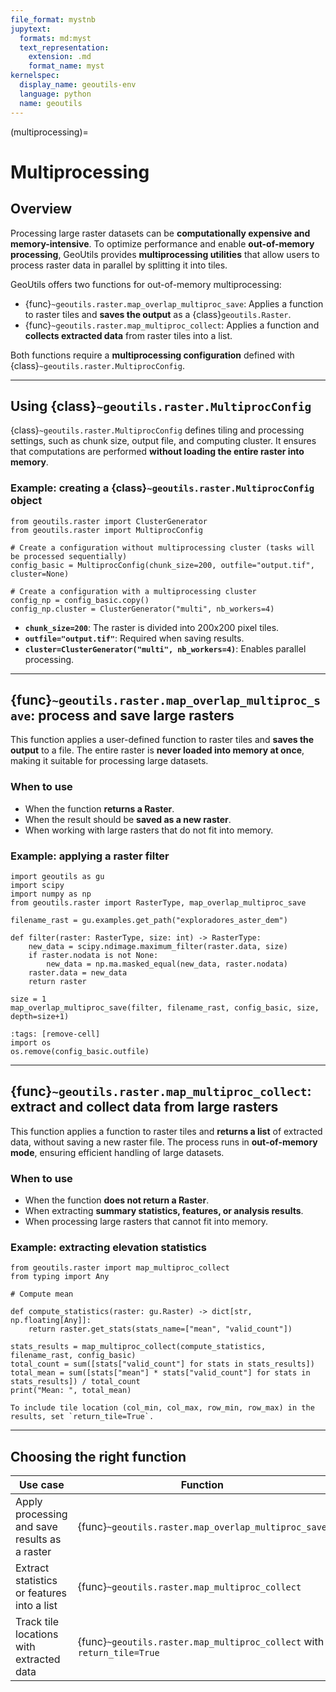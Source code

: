 ```yaml
---
file_format: mystnb
jupytext:
  formats: md:myst
  text_representation:
    extension: .md
    format_name: myst
kernelspec:
  display_name: geoutils-env
  language: python
  name: geoutils
---
```

(multiprocessing)=

# Multiprocessing

## Overview

Processing large raster datasets can be **computationally expensive and memory-intensive**. To optimize performance and enable **out-of-memory processing**, GeoUtils provides **multiprocessing utilities** that allow users to process raster data in parallel by splitting it into tiles.

GeoUtils offers two functions for out-of-memory multiprocessing:

- {func}`~geoutils.raster.map_overlap_multiproc_save`: Applies a function to raster tiles and **saves the output** as a {class}`geoutils.Raster`.
- {func}`~geoutils.raster.map_multiproc_collect`: Applies a function and **collects extracted data** from raster tiles into a list.

Both functions require a **multiprocessing configuration** defined with {class}`~geoutils.raster.MultiprocConfig`.

---

## Using {class}`~geoutils.raster.MultiprocConfig`

{class}`~geoutils.raster.MultiprocConfig` defines tiling and processing settings, such as chunk size, output file, and computing cluster. It ensures that computations are performed **without loading the entire raster into memory**.

### Example: creating a {class}`~geoutils.raster.MultiprocConfig` object
```{code-cell} ipython3
from geoutils.raster import ClusterGenerator
from geoutils.raster import MultiprocConfig

# Create a configuration without multiprocessing cluster (tasks will be processed sequentially)
config_basic = MultiprocConfig(chunk_size=200, outfile="output.tif", cluster=None)

# Create a configuration with a multiprocessing cluster
config_np = config_basic.copy()
config_np.cluster = ClusterGenerator("multi", nb_workers=4)
```
- **`chunk_size=200`**: The raster is divided into 200x200 pixel tiles.
- **`outfile="output.tif"`**: Required when saving results.
- **`cluster=ClusterGenerator("multi", nb_workers=4)`**: Enables parallel processing.

---

## {func}`~geoutils.raster.map_overlap_multiproc_save`: process and save large rasters

This function applies a user-defined function to raster tiles and **saves the output** to a file. The entire raster is **never loaded into memory at once**, making it suitable for processing large datasets.

### When to use
- When the function **returns a Raster**.
- When the result should be **saved as a new raster**.
- When working with large rasters that do not fit into memory.

### Example: applying a raster filter
```{code-cell} ipython3
import geoutils as gu
import scipy
import numpy as np
from geoutils.raster import RasterType, map_overlap_multiproc_save

filename_rast = gu.examples.get_path("exploradores_aster_dem")

def filter(raster: RasterType, size: int) -> RasterType:
    new_data = scipy.ndimage.maximum_filter(raster.data, size)
    if raster.nodata is not None:
        new_data = np.ma.masked_equal(new_data, raster.nodata)
    raster.data = new_data
    return raster

size = 1
map_overlap_multiproc_save(filter, filename_rast, config_basic, size, depth=size+1)
```

```{code-cell} ipython3
:tags: [remove-cell]
import os
os.remove(config_basic.outfile)
```

---

## {func}`~geoutils.raster.map_multiproc_collect`: extract and collect data from large rasters

This function applies a function to raster tiles and **returns a list** of extracted data, without saving a new raster file. The process runs in **out-of-memory mode**, ensuring efficient handling of large datasets.

### When to use
- When the function **does not return a Raster**.
- When extracting **summary statistics, features, or analysis results**.
- When processing large rasters that cannot fit into memory.

### Example: extracting elevation statistics
```{code-cell} ipython3
from geoutils.raster import map_multiproc_collect
from typing import Any

# Compute mean

def compute_statistics(raster: gu.Raster) -> dict[str, np.floating[Any]]:
    return raster.get_stats(stats_name=["mean", "valid_count"])

stats_results = map_multiproc_collect(compute_statistics, filename_rast, config_basic)
total_count = sum([stats["valid_count"] for stats in stats_results])
total_mean = sum([stats["mean"] * stats["valid_count"] for stats in stats_results]) / total_count
print("Mean: ", total_mean)
```

```{Note}
To include tile location (col_min, col_max, row_min, row_max) in the results, set `return_tile=True`.
```

---

## Choosing the right function

| Use case                                      | Function |
|-----------------------------------------------|---------------------------------------------------------------------------------------------------|
| Apply processing and save results as a raster | {func}`~geoutils.raster.map_overlap_multiproc_save` |
| Extract statistics or features into a list    | {func}`~geoutils.raster.map_multiproc_collect` |
| Track tile locations with extracted data      | {func}`~geoutils.raster.map_multiproc_collect` with `return_tile=True` |
